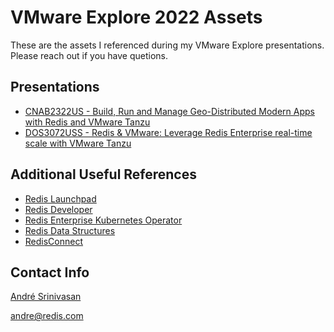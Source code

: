 # VMware Explore 2022 Assets

These are the assets I referenced during my VMware Explore presentations. Please reach out if you have quetions.

## Presentations

* [CNAB2322US - Build, Run and Manage Geo-Distributed Modern Apps with Redis and VMware Tanzu](./CNAB2322US_Srinivasan_FINAL_0722.pdf)
* [DOS3072USS - Redis & VMware: Leverage Redis Enterprise real-time scale with VMware Tanzu](./20220729-1%20Redis%20Sponsor%20Session%20VMware%20Explore.pdf)

## Additional Useful References

* [Redis Launchpad](https://launchpad.redis.com/)
* [Redis Developer](https://developer.redis.com/)
* [Redis Enterprise Kubernetes Operator](https://github.com/RedisLabs/redis-enterprise-k8s-docs)
* [Redis Data Structures](https://redis.io/topics/data-types-intro)
* [RedisConnect](https://github.com/RedisLabs-Field-Engineering/RedisCDC)

## Contact Info

[André Srinivasan](https://linkedin.com/in/andresrinivasan)

andre@redis.com
